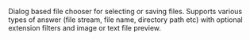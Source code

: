 Dialog based file chooser for selecting or saving files. Supports various types of answer (file stream, file name, directory path etc) with optional extension filters and image or text file preview.